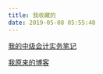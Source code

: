 ```yaml
---
title: 我收藏的
date: 2019-05-08 05:55:48
---
```


[我的中级会计实务笔记](https://thelazypig.space/zjkjsw)

[我原来的博客](https://thelazypig.space)

